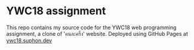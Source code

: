# YWC18 assignment

This repo contains my source code for the YWC18 web programming assignment, a clone of 'คนละครึ่ง' website. Deployed using GitHub Pages at [ywc18.suphon.dev](https://ywc18.suphon.dev)
